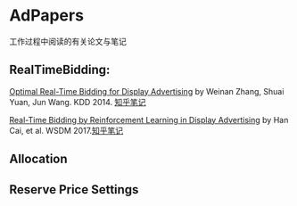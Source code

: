 # AdPapers

工作过程中阅读的有关论文与笔记

## RealTimeBidding:

[Optimal Real-Time Bidding for Display Advertising](https://github.com/csxiang18/AdPapers/blob/main/RTB/Optimal%20Real-Time%20Bidding%20for%20Display%20Advertising.pdf) by Weinan Zhang, Shuai Yuan, Jun Wang. KDD 2014. [知乎笔记](https://zhuanlan.zhihu.com/p/366170860)

[Real-Time Bidding by Reinforcement Learning in Display Advertising](https://github.com/csxiang18/AdPapers/blob/main/RTB/Real-Time%20Bidding%20by%20Reinforcement%20Learning%20in%20Display%20Advertising.pdf) by Han Cai, et al. WSDM 2017.[知乎笔记](https://zhuanlan.zhihu.com/p/367886475)


## Allocation


## Reserve Price Settings
